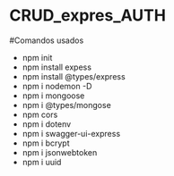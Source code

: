 # CRUD_expres_AUTH

#Comandos usados

*  npm init
*  npm install expess
*  npm install @types/express
*  npm i nodemon -D
*  npm i mongoose
*  npm i @types/mongose
*  npm cors
*  npm i dotenv
*  npm i swagger-ui-express
*  npm i bcrypt
*  npm i jsonwebtoken
*  npm i uuid
